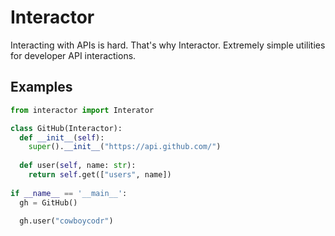 # Interactor
Interacting with APIs is hard. That's why Interactor. Extremely simple utilities for developer API interactions.

## Examples
```python
from interactor import Interator

class GitHub(Interactor):
  def __init__(self):
    super().__init__("https://api.github.com/")
    
  def user(self, name: str):
    return self.get(["users", name])
    
if __name__ == '__main__':
  gh = GitHub()
  
  gh.user("cowboycodr")
```
